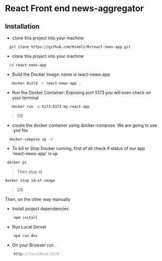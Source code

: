 # React Front end news-aggregator

## Installation

* clone this project into your machine

```bash
  git clone https://github.com/KimelirR/react-news-app.git
```

* clone this project into your machine

```bash
  cd react-news-app
```

* Build the Docker Image: name is react-news-app

```bash
   docker build -t react-news-app .
```

* Run the Docker Container: Exposing port 5173 you will even check on your terminal

```bash
   docker run -p 5173:5173 my-react-app
```

> OR

* create the docker container using docker-compose. We are going to use .yml file

```bash
  docker-compose up -d
```

* To kill or Stop Docker running, first of all check if status of our app 'react-news-app' is up

```bash
 docker ps
```

> Then stop id

```bash
docker stop id-of-image
```

> OR

Then, on the other way manually

* Install project dependencies

```javascript
    npm install
```

* Run Local Server

```javascript
    npm run dev
```

* On your Browser run .

```javascript
    http://localhost:5173
```
